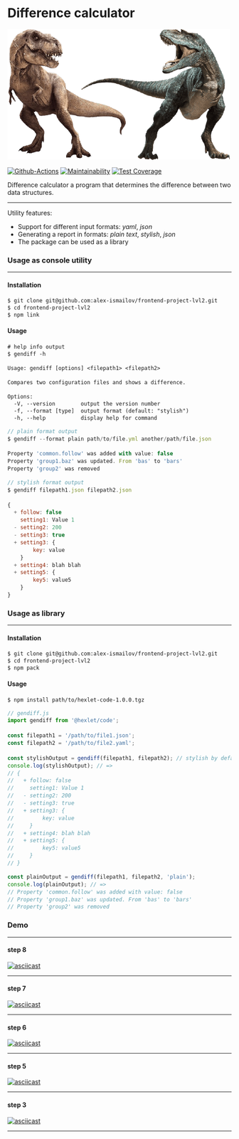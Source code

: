 # Difference calculator

![tiranozavr](https://github.com/alex-ismailov/git-imgs/blob/master/tiranozavr-left-right-without-bg-500x294.png)

[![Github-Actions](https://github.com/alex-ismailov/frontend-project-lvl2/workflows/Node%20CI/badge.svg)](https://github.com/alex-ismailov/frontend-project-lvl2/actions) [![Maintainability](https://api.codeclimate.com/v1/badges/82fcb720295747438972/maintainability)](https://codeclimate.com/github/alex-ismailov/frontend-project-lvl2/maintainability) [![Test Coverage](https://api.codeclimate.com/v1/badges/82fcb720295747438972/test_coverage)](https://codeclimate.com/github/alex-ismailov/frontend-project-lvl2/test_coverage)

Difference calculator a program that determines the difference between two data structures.

---
Utility features:

* Support for different input formats: *yaml*, *json*
* Generating a report in formats: *plain text*, *stylish*, *json*
* The package can be used as a library


### Usage as console utility
---
#### Installation
```
$ git clone git@github.com:alex-ismailov/frontend-project-lvl2.git
$ cd frontend-project-lvl2
$ npm link
```
#### Usage
```
# help info output
$ gendiff -h

Usage: gendiff [options] <filepath1> <filepath2>

Compares two configuration files and shows a difference.

Options:
  -V, --version        output the version number
  -f, --format [type]  output format (default: "stylish")
  -h, --help           display help for command
```
```javascript
// plain format output
$ gendiff --format plain path/to/file.yml another/path/file.json

Property 'common.follow' was added with value: false
Property 'group1.baz' was updated. From 'bas' to 'bars'
Property 'group2' was removed
```
```javascript
// stylish format output
$ gendiff filepath1.json filepath2.json

{
  + follow: false
    setting1: Value 1
  - setting2: 200
  - setting3: true
  + setting3: {
        key: value
    }
  + setting4: blah blah
  + setting5: {
        key5: value5
    }
}
```

### Usage as library
---
#### Installation
```
$ git clone git@github.com:alex-ismailov/frontend-project-lvl2.git
$ cd frontend-project-lvl2
$ npm pack
```

#### Usage

```
$ npm install path/to/hexlet-code-1.0.0.tgz
```
```javascript
// gendiff.js
import gendiff from '@hexlet/code';

const filepath1 = '/path/to/file1.json';
const filepath2 = '/path/to/file2.yaml';

const stylishOutput = gendiff(filepath1, filepath2); // stylish by default
console.log(stylishOutput); // =>
// {
//   + follow: false
//     setting1: Value 1
//   - setting2: 200
//   - setting3: true
//   + setting3: {
//         key: value
//     }
//   + setting4: blah blah
//   + setting5: {
//         key5: value5
//     }
// }
```
```javascript
const plainOutput = gendiff(filepath1, filepath2, 'plain');
console.log(plainOutput); // =>
// Property 'common.follow' was added with value: false
// Property 'group1.baz' was updated. From 'bas' to 'bars'
// Property 'group2' was removed
```

### Demo
---

#### step 8
[![asciicast](https://asciinema.org/a/380066.svg)](https://asciinema.org/a/380066)

---

#### step 7
[![asciicast](https://asciinema.org/a/379673.svg)](https://asciinema.org/a/379673)

---

#### step 6
[![asciicast](https://asciinema.org/a/379450.svg)](https://asciinema.org/a/379450)

---

#### step 5
[![asciicast](https://asciinema.org/a/378306.svg)](https://asciinema.org/a/378306)

---

#### step 3
[![asciicast](https://asciinema.org/a/377334.svg)](https://asciinema.org/a/377334)

---
